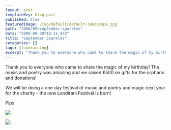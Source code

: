 ```yaml
---
layout: post
templateKey: blog-post
published: true
featuredImage: /img/default/default-landscape.jpg
path: "2008/09/september-sparkles"
date: "2008-09-30T10:11:47Z"
title: "September Sparkles"
categories: []
tags: [fundraising]
excerpt: "Thank you to everyone who came to share the magic of my birthday! The music and poetry was amazing ..."
---
```


Thank you to everyone who came to share the magic of my birthday! The music and poetry was amazing and we raised £500 on gifts for the orphans and donations!

We will be doing a one day festival of music and poetry and magic next year for the charity - the new Landirani Festival is born!

Pipx

![](https://www.landirani.org/image_library/news/thumb-200x200/49945b249b046cyprus_and_fundraisers_2008_073.jpg)

![](https://www.landirani.org/image_library/news/thumb-200x200/49945b16aa15bcyprus_and_fundraisers_2008_065.jpg)
